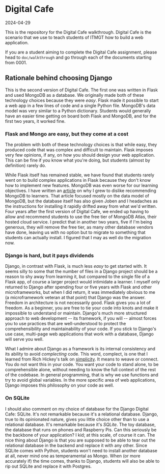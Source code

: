 # Digital Cafe

2024-04-29

This is the repository for the Digital Cafe walkthrough. Digital Cafe is the scenario that we use to teach students of ITMGT how to build a web application.

If you are a student aiming to complete the Digital Cafe assignment, please head to `doc/walkthrough` and go through each of the documents starting from 0001.

## Rationale behind choosing Django

This is the second version of Digital Cafe. The first one was written in Flask and used MongoDB as a database. We originally made both of these technology choices because they were _easy_. Flask made it possible to start a web app in a few lines of code and a single Python file. MongoDB's data model was very similar to a Python dictionary. Students would generally have an easier time getting on board both Flask and MongoDB, and for the first two years, it worked fine.

### Flask and Mongo are easy, but they come at a cost

The problem with both of these technology choices is that while easy, they produced code that was complex and difficult to maintain. Flask imposes very few opinions, if any, on how you should design your web application. This can be fine if you know what you're doing, but students (almost by definition) rarely do.

While Flask itself has remained stable, we have found that students rarely went on to build complex applications in Flask because they don't know how to implement new features. MongoDB was even worse for our learning objectives. I have written an [article](https://joeilagan.com/article/relational-data-ite) on why I grew to dislike recommending MongoDB to learners. That article focused mostly on the data model of MongoDB, but the database itself has also given Joben and I headaches as the instructions for installing it rapidly drifted away from what we'd written. Four years after the first version of Digital Cafe, we ended up having to allow and recommend students to use the free tier of MongoDB Atlas, their hosted cloud service. I predict that in another two years, five if I'm being generous, they will remove the free tier, as many other database vendors have done, leaving us with no option but to migrate to something that students can actually install. I figured that I may as well do the migration now.

### Django is hard, but it pays dividends

Django, in contrast with Flask, is much less _easy_ to get started with. It seems silly to some that the number of files in a Django project should be a reason to shy away from learning it, but compared to the single file of a Flask app, of course a larger project would intimidate a learner. I myself only returned to Django after spending four or five years with Flask and other microframeworks, but when I did return, it was immediately obvious to me (a microframework veteran at that point) that Django was the answer. Freedom in architecture is not necessarily good. Flask gives you a lot of freedom. As a beginner, you are free to tie your code into knots and make it impossible to understand or maintain. Django's much more structured approach to web development -- its framework, if you will -- almost forces you to use practices that are well-understood to protect the comprehensibility and maintainability of your code. If you stick to Django's use case, multi-page web applications that work with a database, Django will serve you well.

What I admire about Django as a framework is its internal consistency and its ability to avoid _complecting_ code. This word, complect, is one that I learned from Rich Hickey's talk on [simplicity](https://www.youtube.com/watch?v=SxdOUGdseq4). It means to weave or connect. You do not want this in your code. You want your code to stand alone, to be comprehensible alone, without needing to know the full context of the rest of the codebase. In general programming, that is why we use functions and try to avoid global variables. In the more specific area of web applications, Django imposes this philosophy on your code as well.

### On SQLite

I should also comment on my choice of database for the Django Digital Cafe: SQLite. It's not remarkable because it's a relational database. Django, true to its opinionated nature, gives you little choice other than to use a relational database. It's remarkable because it's _SQLite_. The toy database, the database that runs on phones and Raspberry Pis. Can this seriously be the backbone of your application? I kid; at this scale, of course it can. The nice thing about Django is that you are supposed to be able to tear out the relational database in the backend and replace it with any other. Since SQLite comes with Python, students won't need to install another database at all, never mind one as temperamental as Mongo. When (or more accurately if) the time comes, thanks to Django, students will also be able to rip out SQLite and replace it with Postgres.
